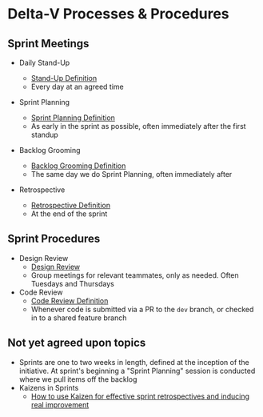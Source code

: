 # Delta-V Processes & Procedures

## Sprint Meetings

- Daily Stand-Up
  - [Stand-Up Definition](https://github.com/microsoft/code-with-engineering-playbook/tree/master/agile-development/stand-ups)
  - Every day at an agreed time
- Sprint Planning
  - [Sprint Planning Definition](https://github.com/microsoft/code-with-engineering-playbook/blob/master/agile-development/sprint-planning/readme.md)
  - As early in the sprint as possible, often immediately after the first standup
- Backlog Grooming
  - [Backlog Grooming Definition](https://github.com/microsoft/code-with-engineering-playbook/tree/master/agile-development/backlog-management/grooming)
  - The same day we do Sprint Planning, often immediately after

- Retrospective
  - [Retrospective Definition](https://github.com/microsoft/code-with-engineering-playbook/tree/master/agile-development/retrospectives)
  - At the end of the sprint

## Sprint Procedures

- Design Review
  - [Design Review](https://github.com/microsoft/code-with-engineering-playbook/tree/master/design-reviews)
  - Group meetings for relevant teammates, only as needed. Often Tuesdays and Thursdays
- Code Review
  - [Code Review Definition](https://github.com/microsoft/code-with-engineering-playbook/tree/master/pull-request-reviews)
  - Whenever code is submitted via a PR to the `dev` branch, or checked in to a shared feature branch

## Not yet agreed upon topics

- Sprints are one to two weeks in length, defined at the inception of the initiative. At sprint's beginning a "Sprint Planning" session is conducted where we pull items off the backlog
- Kaizens in Sprints
  - [How to use Kaizen for effective sprint retrospectives and inducing real improvement](https://medium.com/being-agile/how-to-use-kaizen-for-effective-sprint-retrospectives-and-inducing-real-improvements-ae8becbf578)
